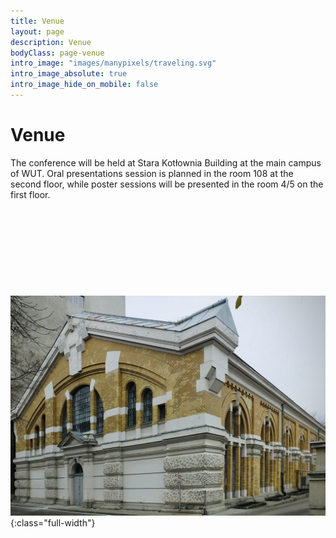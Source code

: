 ```yaml
---
title: Venue
layout: page
description: Venue
bodyClass: page-venue
intro_image: "images/manypixels/traveling.svg"
intro_image_absolute: true
intro_image_hide_on_mobile: false
---
```


# Venue 

The conference will be held at Stara Kotłownia Building at the main campus of WUT.
Oral presentations session is planned in the room 108 at the second floor,
while poster sessions will be presented in the room 4/5 on the first floor.
<br/>
<br/>
<br/>
<br/>
<br/>
<br/>
<br/>
<br/>
<br/>
<br/>
![Stara Kotłownia Building](/images/photos/sk.jpeg){:class="full-width"}
